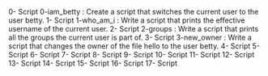 0- Script 0-iam_betty : Create a script that switches the current user to the user betty.
1- Script 1-who_am_i : Write a script that prints the effective username of the current user.
2- Script 2-groups : Write a script that prints all the groups the current user is part of.
3- Script 3-new_owner : Write a script that changes the owner of the file hello to the user betty.
4- Script 
5- Script 
6- Script 
7- Script 
8- Script 
9- Script
10- Script 
11- Script 
12- Script
13- Script 
14- Script 
15- Script 
16- Script
17- Script 